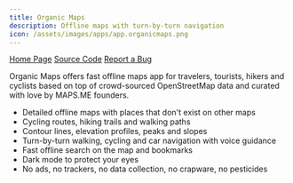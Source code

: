 ```yaml
---
title: Organic Maps
description: Offline maps with turn-by-turn navigation
icon: /assets/images/apps/app.organicmaps.png
---
```


<div class="button-bar" markdown="0">
<a class="btn" href="https://organicmaps.app/">Home Page</a>
<a class="btn" href="https://github.com/organicmaps/organicmaps/tree/HEAD">Source Code</a>
<a class="btn" href="https://github.com/organicmaps/organicmaps/issues">Report a Bug</a>
</div>

Organic Maps offers fast offline maps app for travelers, tourists, hikers and cyclists based on top of crowd-sourced OpenStreetMap data and curated with love by MAPS.ME founders.

* Detailed offline maps with places that don't exist on other maps
* Cycling routes, hiking trails and walking paths
* Contour lines, elevation profiles, peaks and slopes
* Turn-by-turn walking, cycling and car navigation with voice guidance
* Fast offline search on the map and bookmarks
* Dark mode to protect your eyes
* No ads, no trackers, no data collection, no crapware, no pesticides
